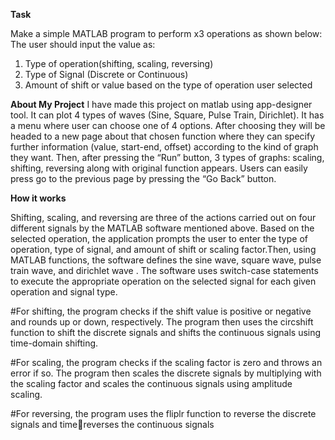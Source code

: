 
**Task**

Make a simple MATLAB program to perform x3 operations as shown 
below: 
The user should input the value as: 
1. Type of operation(shifting, scaling, reversing) 
2. Type of Signal (Discrete or Continuous)
3. Amount of shift or value based on the type of operation user selected


**About My Project**
I have made this project on matlab using app-designer tool. It can
plot 4 types of waves (Sine, Square, Pulse Train, Dirichlet). It has a
menu where user can choose one of 4 options. After choosing they
will be headed to a new page about that chosen function where
they can specify further information (value, start-end, offset)
according to the kind of graph they want. Then, after pressing the
“Run” button, 3 types of graphs: scaling, shifting, reversing along
with original function appears. Users can easily press go to the
previous page by pressing the “Go Back” button.


**How it works**

Shifting, scaling, and reversing are three of the actions carried out on four different signals by the
MATLAB software mentioned above. Based on the selected operation, the application prompts the
user to enter the type of operation, type of signal, and amount of shift or scaling factor.Then, using
MATLAB functions, the software defines the sine wave, square wave, pulse train wave, and
dirichlet wave . The software uses switch-case statements to execute the appropriate operation on
the selected signal for each given operation and signal type.

#For shifting, the program checks if the shift value is positive or negative and rounds up or down, 
respectively. The program then uses the circshift function to shift the discrete signals and shifts the 
continuous signals using time-domain shifting.

#For scaling, the program checks if the scaling factor is zero and throws an error if so. The 
program then scales the discrete signals by multiplying with the scaling factor and scales the 
continuous signals using amplitude scaling.

#For reversing, the program uses the fliplr function to reverse the discrete signals and timereverses the continuous signals
